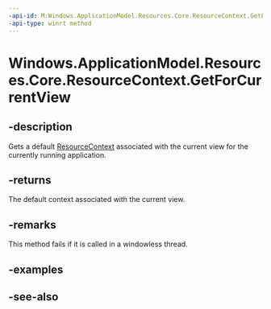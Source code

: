 ```yaml
---
-api-id: M:Windows.ApplicationModel.Resources.Core.ResourceContext.GetForCurrentView
-api-type: winrt method
---
```


<!-- Method syntax
public Windows.ApplicationModel.Resources.Core.ResourceContext GetForCurrentView()
-->

# Windows.ApplicationModel.Resources.Core.ResourceContext.GetForCurrentView

## -description
Gets a default [ResourceContext](resourcecontext.md) associated with the current view for the currently running application.

## -returns
The default context associated with the current view.

## -remarks
This method fails if it is called in a windowless thread.

## -examples

## -see-also
